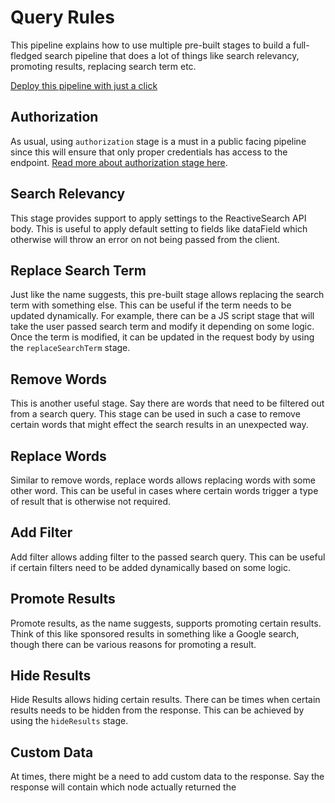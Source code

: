 # Query Rules

This pipeline explains how to use multiple pre-built stages to build a full-fledged search pipeline that does a lot of things like search relevancy, promoting results, replacing search term etc.

[Deploy this pipeline with just a click](https://dashboard.reactivesearch.io/deploy?template=https://raw.githubusercontent.com/appbaseio/pipelines-template/master/query_rules/pipeline.yaml)

## Authorization

As usual, using `authorization` stage is a must in a public facing pipeline since this will ensure that only proper credentials has access to the endpoint. [Read more about authorization stage here](https://docs.appbase.io/docs/pipelines/how-to/handle-authorization-effectively).

## Search Relevancy

This stage provides support to apply settings to the ReactiveSearch API body. This is useful to apply default setting to fields like dataField which otherwise will throw an error on not being passed from the client.

## Replace Search Term

Just like the name suggests, this pre-built stage allows replacing the search term with something else. This can be useful if the term needs to be updated dynamically. For example, there can be a JS script stage that will take the user passed search term and modify it depending on some logic. Once the term is modified, it can be updated in the request body by using the `replaceSearchTerm` stage.

## Remove Words

This is another useful stage. Say there are words that need to be filtered out from a search query. This stage can be used in such a case to remove certain words that might effect the search results in an unexpected way.

## Replace Words

Similar to remove words, replace words allows replacing words with some other word. This can be useful in cases where certain words trigger a type of result that is otherwise not required.

## Add Filter

Add filter allows adding filter to the passed search query. This can be useful if certain filters need to be added dynamically based on some logic.

## Promote Results

Promote results, as the name suggests, supports promoting certain results. Think of this like sponsored results in something like a Google search, though there can be various reasons for promoting a result.

## Hide Results

Hide Results allows hiding certain results. There can be times when certain results needs to be hidden from the response. This can be achieved by using the `hideResults` stage.

## Custom Data

At times, there might be a need to add custom data to the response. Say the response will contain which node actually returned the 
